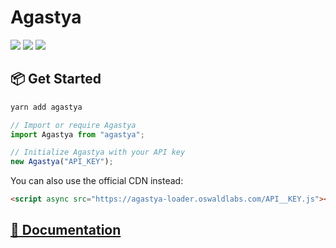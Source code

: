 # Agastya

![](https://travis-ci.org/OswaldLabsOpenSource/agastya.svg?branch=master)
![](https://img.shields.io/david/OswaldLabsOpenSource/agastya.svg)
![](https://img.shields.io/david/dev/OswaldLabsOpenSource/agastya.svg)

## 📦 Get Started

```bash
yarn add agastya
```

```js
// Import or require Agastya
import Agastya from "agastya";

// Initialize Agastya with your API key
new Agastya("API_KEY");
```

You can also use the official CDN instead:

```html
<script async src="https://agastya-loader.oswaldlabs.com/API__KEY.js"></script>
```

## [🚀 Documentation](https://help.oswaldlabs.com/developers/)